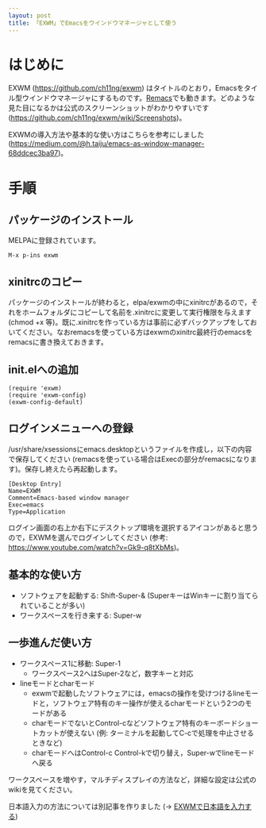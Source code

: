 ```yaml
---
layout: post
title: 「EXWM」でEmacsをウインドウマネージャとして使う
---
```


# はじめに

EXWM (<https://github.com/ch11ng/exwm>) はタイトルのとおり，Emacsをタイル型ウインドウマネージャにするものです。[Remacs](https://github.com/Wilfred/remacs)でも動きます。どのような見た目になるかは公式のスクリーンショットがわかりやすいです (<https://github.com/ch11ng/exwm/wiki/Screenshots>)。

EXWMの導入方法や基本的な使い方はこちらを参考にしました (<https://medium.com/@h.taiju/emacs-as-window-manager-68ddcec3ba97>)。

# 手順

## パッケージのインストール

MELPAに登録されています。

    M-x p-ins exwm

## xinitrcのコピー

パッケージのインストールが終わると，elpa/exwmの中にxinitrcがあるので，それをホームフォルダにコピーして名前を.xinitrcに変更して実行権限を与えます (chmod +x 等)。既に.xinitrcを作っている方は事前に必ずバックアップをしておいてください。なおremacsを使っている方はexwmのxinitrc最終行のemacsをremacsに書き換えておきます。

## init.elへの追加

    (require 'exwm)
    (require 'exwm-config)
    (exwm-config-default)

## ログインメニューへの登録

/usr/share/xsessionsにemacs.desktopというファイルを作成し，以下の内容で保存してください (remacsを使っている場合はExecの部分がremacsになります)。保存し終えたら再起動します。

    [Desktop Entry]
    Name=EXWM
    Comment=Emacs-based window manager
    Exec=emacs
    Type=Application

ログイン画面の右上か右下にデスクトップ環境を選択するアイコンがあると思うので，EXWMを選んでログインしてください (参考: <https://www.youtube.com/watch?v=Gk9-q8tXbMs>)。

## 基本的な使い方

-   ソフトウェアを起動する: Shift-Super-& (SuperキーはWinキーに割り当てられていることが多い)
-   ワークスペースを行き来する: Super-w

## 一歩進んだ使い方

-   ワークスペース1に移動: Super-1
    -   ワークスペース2へはSuper-2など，数字キーと対応
-   lineモードとcharモード
    -   exwmで起動したソフトウェアには，emacsの操作を受けつけるlineモードと，ソフトウェア特有のキー操作が使えるcharモードという2つのモードがある
    -   charモードでないとControl-cなどソフトウェア特有のキーボードショートカットが使えない (例: ターミナルを起動してC-cで処理を中止させるときなど)
    -   charモードへはControl-c Control-kで切り替え，Super-wでlineモードへ戻る

ワークスペースを増やす，マルチディスプレイの方法など，詳細な設定は公式のwikiを見てください。

日本語入力の方法については別記事を作りました (→ [EXWMで日本語を入力する](https://jamcha-aa.github.io/2018/03/12/exwm-jp.html))
